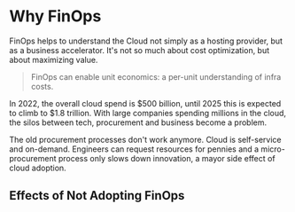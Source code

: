 # Why FinOps

FinOps helps to understand the Cloud not simply as a hosting provider, but as a business accelerator. It's not so much about cost optimization, but about maximizing value.

> FinOps can enable unit economics: a per-unit understanding of infra costs.

In 2022, the overall cloud spend is $500 billion, until 2025 this is expected to climb to $1.8 trillion.
With large companies spending millions in the cloud, the silos between tech, procurement and business become a problem.

The old procurement processes don't work anymore. Cloud is self-service and on-demand. Engineers can request resources for pennies and a micro-procurement process only slows down innovation, a mayor side effect of cloud adoption.

## Effects of Not Adopting FinOps

